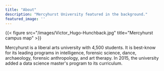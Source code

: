 ```yaml
---
title: "About"
description: "Mercyhurst University featured in the background."
featured_image: ''
---
```

{{< figure src="/images/Victor_Hugo-Hunchback.jpg" title="Mercyhurst campus map" >}}

Mercyhurst is a liberal arts university with 4,500 students. It is best-know for its leading programs in intelligence, forensic science, dance, archaeology, forensic anthropology, and art therapy. In 2015, the university added a data science master's program to its curriculum.

